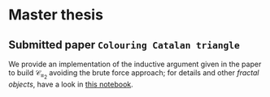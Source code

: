 
# Master thesis

## Submitted paper `Colouring Catalan triangle`

We provide an implementation of the inductive argument given in the paper
to build $\mathcal{C}_{\equiv_{2}}$ avoiding the brute force approach;
for details and other *fractal objects*, have a look in [this notebook][inductive:catalan:triangle:nb].

[inductive:catalan:triangle:nb]:http://nbviewer.jupyter.org/github/massimo-nocentini/master-thesis/blob/master/modular-article/implementation/fractals-and-inductive-catalan-triangle.ipynb

